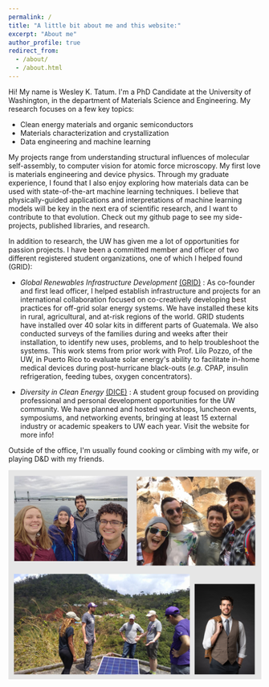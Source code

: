 ```yaml
---
permalink: /
title: "A little bit about me and this website:"
excerpt: "About me"
author_profile: true
redirect_from: 
  - /about/
  - /about.html
---
```


Hi! My name is Wesley K. Tatum. I'm a PhD Candidate at the University of Washington, in the department of Materials Science and Engineering. My research focuses on a few key topics:

- Clean energy materials and organic semiconductors
- Materials characterization and crystallization
- Data engineering and machine learning

My projects range from understanding structural influences of molecular self-assembly, to computer vision for atomic force microscopy. My first love is materials engineering and device physics. Through my graduate experience, I found that I also enjoy exploring how materials data can be used with state-of-the-art machine learning techniques. I believe that physically-guided applications and interpretations of machine learning models will be key in the next era of scientific research, and I want to contribute to that evolution. Check out my github page to see my side-projects, published libraries, and research.

In addition to research, the UW has given me a lot of opportunities for passion projects. I have been a committed member and officer of two different registered student organizations, one of which I helped found (GRID):


- *Global Renewables Infrastructure Development* [(GRID)](https://sites.uw.edu/grid/) : As co-founder and first lead officer, I helped establish infrastructure and projects for an international collaboration focused on co-creatively developing best practices for off-grid solar energy systems. We have installed these kits in rural, agricultural, and at-risk regions of the world. GRID students have installed over 40 solar kits in different parts of Guatemala. We also conducted surveys of the families during and weeks after their installation, to identify new uses, problems, and to help troubleshoot the systems. This work stems from prior work with Prof. Lilo Pozzo, of the UW, in Puerto Rico to evaluate solar energy's ability to facilitate in-home medical devices during post-hurricane black-outs (_e.g._ CPAP, insulin refrigeration, feeding tubes, oxygen concentrators).

- *Diversity in Clean Energy* [(DICE)](https://www.cei.washington.edu/education/dice/) : A student group focused on providing professional and personal development opportunities for the UW community. We have planned and hosted workshops, luncheon events, symposiums, and networking events, bringing at least 15 external industry or academic speakers to UW each year. Visit the website for more info!

Outside of the office, I'm usually found cooking or climbing with my wife, or playing D&D with my friends. 

![(Top Left) Showing friends around Vancouver, WA. (Top Right) Our team of friends completing a Cotopaxi Questival task. (Lower Left) Installing a solar kit on a rooftop in Jayuya, Puerto Rico. (Lower Right) Portrait takeen after being awarded one of the University of Washington's 2019 Husky 100.](images/about_collage.png)